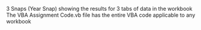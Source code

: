 
3 Snaps (Year Snap) showing the results for 3 tabs of data in the workbook
The VBA Assignment Code.vb file has the entire VBA code applicable to any workbook
